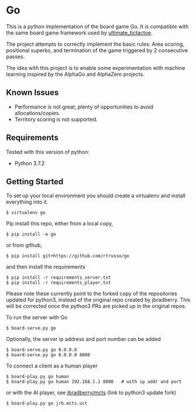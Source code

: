 Go
==

This is a python implementation of the board game Go. It is compatible
with the same board game framework used by
[ultimate_tictactoe](https://github.com/jbradberry/ultimate_tictactoe).

The project attempts to correctly implement the basic rules: Area
scoring, positional superko, and termination of the game triggered by
2 consecutive passes.

The idea with this project is to enable some experimentation with
machine learning inspired by the AlphaGo and AlphaZero projects.

Known Issues
------------

- Performance is not great, plenty of opportunities to avoid allocations/copies.
- Territory scoring is not supported.

Requirements
------------

Tested with this version of python:

* Python 3.7.2

Getting Started
---------------

To set up your local environment you should create a virtualenv and
install everything into it.

    $ virtualenv go

Pip install this repo, either from a local copy,

    $ pip install -e go

or from github,

    $ pip install git+https://github.com/rtrusso/go

and then install the requirements

    $ pip install -r requirements_server.txt
    $ pip install -r requirements_player.txt

Please note these currently point to the forked copy of the
repositories updated for python3, instead of the original repo created
by jbradberry. This will be corrected once the python3 PRs are picked
up in the original repos.

To run the server with Go

    $ board-serve.py go

Optionally, the server ip address and port number can be added

    $ board-serve.py go 0.0.0.0
    $ board-serve.py go 0.0.0.0 8000

To connect a client as a human player

    $ board-play.py go human
    $ board-play.py go human 192.168.1.1 8000   # with ip addr and port

or with the AI player, see [jbradberry/mcts](https://github.com/rtrusso/mcts) (link to python3 update fork)

    $ board-play.py go jrb.mcts.uct
